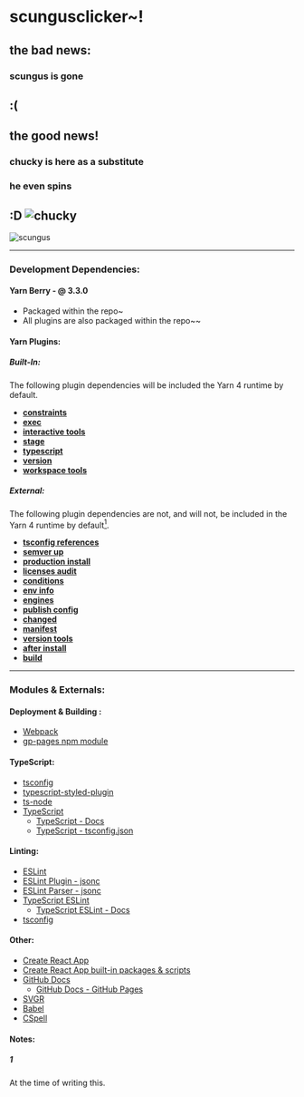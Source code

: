 <!-- markdownlint-disable MD033 -->
# scungusclicker~&excl;

## the bad news&colon;

### scungus is gone

## :(

## the good news&excl;

### chucky is here as a substitute

### he even **spins**

## :D ![chucky](public/chucky.ico)

![scungus](https://raw.githubusercontent.com/voidei/scungusclicker-archive/main/src/img/scungus.gif)

---

### Development Dependencies&colon;

#### Yarn Berry &dash; &commat; 3.3.0

- Packaged within the repo~
- All plugins are also packaged within the repo~~

#### Yarn Plugins&colon;

##### Built-In&colon;

The following plugin dependencies will be included the Yarn 4 runtime by default.

- **[constraints](https://github.com/yarnpkg/berry/tree/master/packages/plugin-constraints)**
- **[exec](https://github.com/yarnpkg/berry/tree/master/packages/plugin-exec)**
- **[interactive tools](https://github.com/yarnpkg/berry/tree/master/packages/plugin-interactive-tools)**
- **[stage](https://github.com/yarnpkg/berry/tree/master/packages/plugin-stage)**
- **[typescript](https://github.com/yarnpkg/berry/tree/master/packages/plugin-typescript)**
- **[version](https://github.com/yarnpkg/berry/tree/master/packages/plugin-version)**
- **[workspace tools](https://github.com/yarnpkg/berry/tree/master/packages/plugin-workspace-tools)**

##### External&colon;

The following plugin dependencies are not, and will not, be included in the Yarn 4 runtime by default[<sup>1</sup>](#1).

- **[tsconfig references](https://github.com/Dcard/yarn-plugins/tree/master/packages/tsconfig-references)**
- **[semver up](https://github.com/tophat/yarn-plugin-semver-up)**
- **[production install](https://gitlab.com/Larry1123/yarn-contrib/-/blob/master/packages/plugin-production-install/README.md)**
- **[licenses audit](https://github.com/tophat/yarn-plugin-licenses)**
- **[conditions](https://github.com/nicolo-ribaudo/yarn-plugin-conditions)**
- **[env info](https://github.com/TheKnarf/yarn-plugin-envinfo)**
- **[engines](https://github.com/devoto13/yarn-plugin-engines)**
- **[publish config](https://github.com/alizeait/yarn-plugin-publishconfig)**
- **[changed](https://github.com/Dcard/yarn-plugins/tree/master/packages/changed)**
- **[manifest](https://github.com/indooorsman/yarn-plugins/blob/main/packages/yarn-plugin-manifest/readme.md)**
- **[version tools](https://github.com/indooorsman/yarn-plugins/blob/main/packages/yarn-plugin-version-tools/readme.md)**
- **[after install](https://github.com/mhassan1/yarn-plugin-after-install)**
- **[build](https://yarn.build/)**

---

### Modules &amp; Externals&colon;

#### Deployment &amp; Building &colon;

- [Webpack](https://webpack.js.org)
- [gp-pages npm module](https://github.com/tschaub/gh-pages)

#### TypeScript&colon;

- [tsconfig](https://github.com/tsconfig/bases)
- [typescript-styled-plugin](https://github.com/Microsoft/typescript-styled-plugin)
- [ts-node](https://typestrong.org/)
- [TypeScript](https://www.typescriptlang.org/)
  - [TypeScript - Docs](https://www.typescriptlang.org/docs/)
  - [TypeScript - tsconfig.json](https://www.typescriptlang.org/tsconfig)

#### Linting&colon;

- [ESLint](https://eslint.org/)
- [ESLint Plugin - jsonc](https://github.com/ota-meshi/eslint-plugin-jsonc)
- [ESLint Parser - jsonc](https://github.com/ota-meshi/jsonc-eslint-parser)
- [TypeScript ESLint](https://typescript-eslint.io/)
  - [TypeScript ESLint - Docs](https://typescript-eslint.io/docs/)
- [tsconfig](https://github.com/tsconfig/bases)

#### Other&colon;

- [Create React App](https://create-react-app.dev/)
- [Create React App built-in packages &amp; scripts](https://github.com/facebook/create-react-app/tree/main/packages)
- [GitHub Docs](https://docs.github.com/en)
  - [GitHub Docs - GitHub Pages](https://docs.github.com/en/pages/getting-started-with-github-pages/about-github-pages)
- [SVGR](https://github.com/gregberge/svgr)
- [Babel](https://babeljs.io)
- [CSpell](https://cspell.org/)

#### Notes&colon;

##### 1

At the time of writing this.
